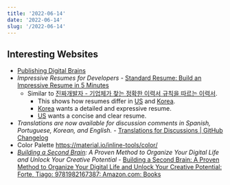 ```yaml
---
title: '2022-06-14'
date: '2022-06-14'
slug: '/2022-06-14'
---
```


## Interesting Websites

- [Publishing Digital Brains](../Notes/Publishing%20Digital%20Brains.md)
- _Impressive Resumes for Developers_ - [Standard Resume: Build an Impressive Resume in 5 Minutes](https://standardresume.co/)
  - Similar to [진짜개발자 - 기업체가 찾는 정확한 이력서 규칙을 따르는 이력서](https://realdeveloper.pro/).
    - This shows how resumes differ in [US](../Notes/US.md) and [Korea](../Notes/KR.md).
    - [Korea](../Notes/KR.md) wants a detailed and expressive resume.
    - [US](../Notes/US.md) wants a concise and clear resume.
- _Translations are now available for discussion comments in Spanish, Portuguese, Korean, and English._ - [Translations for Discussions | GitHub Changelog](https://github.blog/changelog/2022-06-14-translations-for-discussions/)
- Color Palette https://material.io/inline-tools/color/
- _[Building a Second Brain](../Readings/Building%20a%20Second%20Brain.md): A Proven Method to Organize Your Digital Life and Unlock Your Creative Potential_ - [Building a Second Brain: A Proven Method to Organize Your Digital Life and Unlock Your Creative Potential: Forte, Tiago: 9781982167387: Amazon.com: Books](https://www.amazon.com/Building-Second-Brain-Organize-Potential/dp/1982167386)
